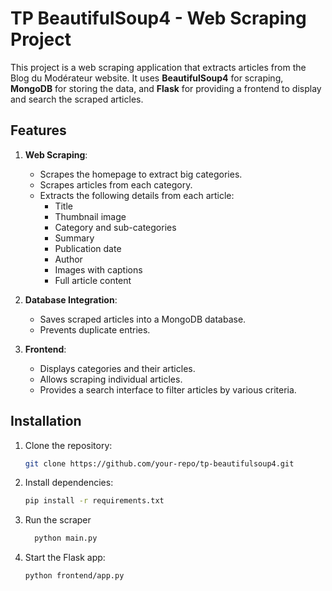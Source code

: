 
# TP BeautifulSoup4 - Web Scraping Project

This project is a web scraping application that extracts articles from the Blog du Modérateur website. It uses **BeautifulSoup4** for scraping, **MongoDB** for storing the data, and **Flask** for providing a frontend to display and search the scraped articles.

## Features

1. **Web Scraping**:
   - Scrapes the homepage to extract big categories.
   - Scrapes articles from each category.
   - Extracts the following details from each article:
     - Title
     - Thumbnail image
     - Category and sub-categories
     - Summary
     - Publication date
     - Author
     - Images with captions
     - Full article content

2. **Database Integration**:
   - Saves scraped articles into a MongoDB database.
   - Prevents duplicate entries.

3. **Frontend**:
   - Displays categories and their articles.
   - Allows scraping individual articles.
   - Provides a search interface to filter articles by various criteria.


## Installation

1. Clone the repository:
   ```bash
   git clone https://github.com/your-repo/tp-beautifulsoup4.git


2. Install dependencies:
   ```bash
   pip install -r requirements.txt

3. Run the scraper
    ```bash
      python main.py

4. Start the Flask app:
    ```bash
   python frontend/app.py


   
